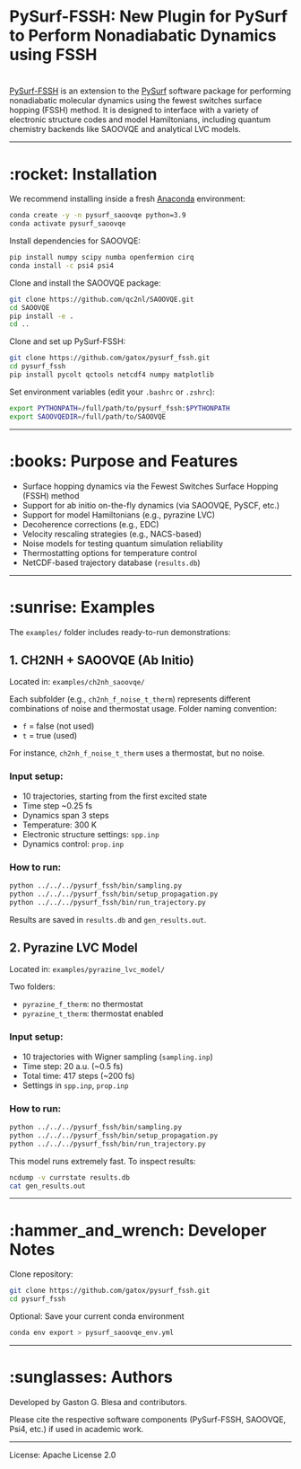 # PySurf-FSSH: New Plugin for PySurf to Perform Nonadiabatic Dynamics using FSSH

#

[PySurf-FSSH](https://doi.org/10.1021/acs.jctc.4c00012) is an extension to the [PySurf](https://github.com/mfsjmenger/pysurf) software package for performing nonadiabatic molecular dynamics using the fewest switches surface hopping (FSSH) method. It is designed to interface with a variety of electronic structure codes and model Hamiltonians, including quantum chemistry backends like SAOOVQE and analytical LVC models.

---

# \:rocket: Installation

We recommend installing inside a fresh [Anaconda](https://www.anaconda.com/) environment:

```bash
conda create -y -n pysurf_saoovqe python=3.9
conda activate pysurf_saoovqe
```

Install dependencies for SAOOVQE:

```bash
pip install numpy scipy numba openfermion cirq
conda install -c psi4 psi4
```

Clone and install the SAOOVQE package:

```bash
git clone https://github.com/qc2nl/SAOOVQE.git
cd SAOOVQE
pip install -e .
cd ..
```

Clone and set up PySurf-FSSH:

```bash
git clone https://github.com/gatox/pysurf_fssh.git
cd pysurf_fssh
pip install pycolt qctools netcdf4 numpy matplotlib
```

Set environment variables (edit your `.bashrc` or `.zshrc`):

```bash
export PYTHONPATH=/full/path/to/pysurf_fssh:$PYTHONPATH
export SAOOVQEDIR=/full/path/to/SAOOVQE
```

---

# \:books: Purpose and Features

- Surface hopping dynamics via the Fewest Switches Surface Hopping (FSSH) method
- Support for ab initio on-the-fly dynamics (via SAOOVQE, PySCF, etc.)
- Support for model Hamiltonians (e.g., pyrazine LVC)
- Decoherence corrections (e.g., EDC)
- Velocity rescaling strategies (e.g., NACS-based)
- Noise models for testing quantum simulation reliability
- Thermostatting options for temperature control
- NetCDF-based trajectory database (`results.db`)

---

# \:sunrise: Examples

The `examples/` folder includes ready-to-run demonstrations:

## 1. CH2NH + SAOOVQE (Ab Initio)

Located in: `examples/ch2nh_saoovqe/`

Each subfolder (e.g., `ch2nh_f_noise_t_therm`) represents different combinations of noise and thermostat usage. Folder naming convention:

- `f` = false (not used)
- `t` = true (used)

For instance, `ch2nh_f_noise_t_therm` uses a thermostat, but no noise.

### Input setup:

- 10 trajectories, starting from the first excited state
- Time step \~0.25 fs
- Dynamics span 3 steps
- Temperature: 300 K
- Electronic structure settings: `spp.inp`
- Dynamics control: `prop.inp`

### How to run:

```bash
python ../../../pysurf_fssh/bin/sampling.py
python ../../../pysurf_fssh/bin/setup_propagation.py
python ../../../pysurf_fssh/bin/run_trajectory.py
```

Results are saved in `results.db` and `gen_results.out`.

## 2. Pyrazine LVC Model

Located in: `examples/pyrazine_lvc_model/`

Two folders:

- `pyrazine_f_therm`: no thermostat
- `pyrazine_t_therm`: thermostat enabled

### Input setup:

- 10 trajectories with Wigner sampling (`sampling.inp`)
- Time step: 20 a.u. (\~0.5 fs)
- Total time: 417 steps (\~200 fs)
- Settings in `spp.inp`, `prop.inp`

### How to run:

```bash
python ../../../pysurf_fssh/bin/sampling.py
python ../../../pysurf_fssh/bin/setup_propagation.py
python ../../../pysurf_fssh/bin/run_trajectory.py
```

This model runs extremely fast. To inspect results:

```bash
ncdump -v currstate results.db
cat gen_results.out
```

---

# \:hammer\_and\_wrench: Developer Notes

Clone repository:

```bash
git clone https://github.com/gatox/pysurf_fssh.git
cd pysurf_fssh
```

Optional: Save your current conda environment

```bash
conda env export > pysurf_saoovqe_env.yml
```

---

# \:sunglasses: Authors

Developed by Gaston G. Blesa and contributors.

Please cite the respective software components (PySurf-FSSH, SAOOVQE, Psi4, etc.) if used in academic work.

---

License: Apache License 2.0

